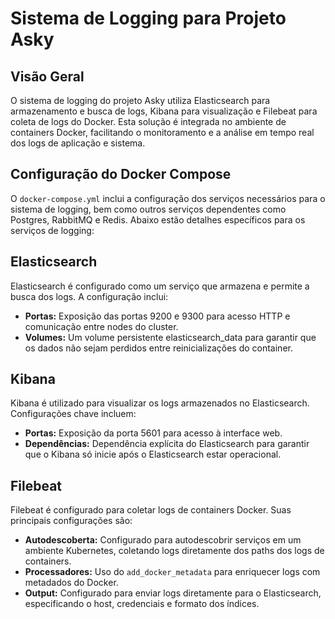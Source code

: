 # Sistema de Logging para Projeto Asky

## Visão Geral
O sistema de logging do projeto Asky utiliza Elasticsearch para armazenamento e busca de logs, Kibana para visualização e Filebeat para coleta de logs do Docker. Esta solução é integrada no ambiente de containers Docker, facilitando o monitoramento e a análise em tempo real dos logs de aplicação e sistema.

## Configuração do Docker Compose
O `docker-compose.yml` inclui a configuração dos serviços necessários para o sistema de logging, bem como outros serviços dependentes como Postgres, RabbitMQ e Redis. Abaixo estão detalhes específicos para os serviços de logging:

## Elasticsearch
Elasticsearch é configurado como um serviço que armazena e permite a busca dos logs. A configuração inclui:

- **Portas:** Exposição das portas 9200 e 9300 para acesso HTTP e comunicação entre nodes do cluster.
- **Volumes:** Um volume persistente elasticsearch_data para garantir que os dados não sejam perdidos entre reinicializações do container.

## Kibana
Kibana é utilizado para visualizar os logs armazenados no Elasticsearch. Configurações chave incluem:

- **Portas:** Exposição da porta 5601 para acesso à interface web.
- **Dependências:** Dependência explícita do Elasticsearch para garantir que o Kibana só inicie após o Elasticsearch estar operacional.
  
## Filebeat
Filebeat é configurado para coletar logs de containers Docker. Suas principais configurações são:

- **Autodescoberta:** Configurado para autodescobrir serviços em um ambiente Kubernetes, coletando logs diretamente dos paths dos logs de containers.
- **Processadores:** Uso do `add_docker_metadata` para enriquecer logs com metadados do Docker.
- **Output:** Configurado para enviar logs diretamente para o Elasticsearch, especificando o host, credenciais e formato dos índices.

